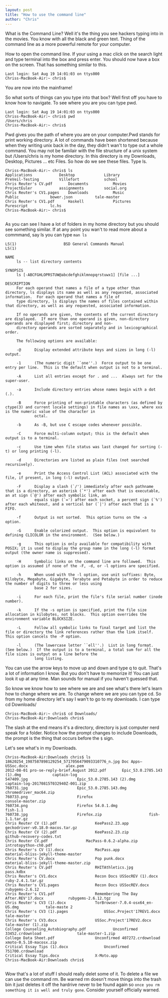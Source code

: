 ```yaml
---
layout: post
title: "How to use the command line"
author: "Chris"
---
```


What is the Command Line? Well it's the thing you see hackers typing into in the movies. You know with all the black and green text. Thing of the command line as a more powerful remote for your computer.

How to open the command line. If your using a mac click on the search light and type terminal into the box and press enter. You should now have a box on the screen. That has something similar to this.

```
Last login: Sat Aug 19 14:01:03 on ttys000
Chriss-MacBook-Air:~ chris$

```

You are now into the mainframe!

So what sorts of things can you type into that box? Well first off you have to know how to navigate. To see where you are you can type pwd.

```
Last login: Sat Aug 19 14:01:03 on ttys000
Chriss-MacBook-Air:~ chris$ pwd
/Users/chris
Chriss-MacBook-Air:~ chris$ 
````

Pwd gives you the path of where you are on your computer.Pwd stands for print working directory. A lot of commands have been shortened because when they writing unix back in the day, they didn't wan't to type out a whole command. You may not be familair with the file structure of a unix system but /Users/chris is my home directory. In this directory is my Downloads, Desktop, Pictures ... etc Files. So how do we see these files. Type ls.

```
Chriss-MacBook-Air:~ chris$ ls
Applications			Desktop				Library				PreVeil-Testing			Villefort			school
Chris Reuter's CV.pdf		Documents			Movies				ProjectEuler			assignments			social.org
Chris Reuter's CV1.pages	Downloads			Music				Public				bower.json			tale-master
Chris Reuter's CV1.pdf		Haskell				Pictures			Purescript			lc.hs
Chriss-MacBook-Air:~ chris$ 


```

As you can see I have a lot of folders in my home directory but you should see something similar.
If at any point you wan't to read more about a commmand, say ls you can type `man ls`

```
LS(1)                     BSD General Commands Manual                    LS(1)

NAME
     ls -- list directory contents

SYNOPSIS
     ls [-ABCFGHLOPRSTUW@abcdefghiklmnopqrstuwx1] [file ...]

DESCRIPTION
     For each operand that names a file of a type other than directory, ls displays its name as well as any requested, associated information.  For each operand that names a file of
     type directory, ls displays the names of files contained within that directory, as well as any requested, associated information.

     If no operands are given, the contents of the current directory are displayed.  If more than one operand is given, non-directory operands are displayed first; directory and non-
     directory operands are sorted separately and in lexicographical order.

     The following options are available:

     -@      Display extended attribute keys and sizes in long (-l) output.

     -1      (The numeric digit ``one''.)  Force output to be one entry per line.  This is the default when output is not to a terminal.

     -A      List all entries except for . and ...  Always set for the super-user.

     -a      Include directory entries whose names begin with a dot (.).

     -B      Force printing of non-printable characters (as defined by ctype(3) and current locale settings) in file names as \xxx, where xxx is the numeric value of the character in
             octal.

     -b      As -B, but use C escape codes whenever possible.

     -C      Force multi-column output; this is the default when output is to a terminal.

     -c      Use time when file status was last changed for sorting (-t) or long printing (-l).

     -d      Directories are listed as plain files (not searched recursively).

     -e      Print the Access Control List (ACL) associated with the file, if present, in long (-l) output.

     -F      Display a slash (`/') immediately after each pathname that is a directory, an asterisk (`*') after each that is executable, an at sign (`@') after each symbolic link, an
             equals sign (`=') after each socket, a percent sign (`%') after each whiteout, and a vertical bar (`|') after each that is a FIFO.

     -f      Output is not sorted.  This option turns on the -a option.

     -G      Enable colorized output.  This option is equivalent to defining CLICOLOR in the environment.  (See below.)

     -g      This option is only available for compatibility with POSIX; it is used to display the group name in the long (-l) format output (the owner name is suppressed).

     -H      Symbolic links on the command line are followed.  This option is assumed if none of the -F, -d, or -l options are specified.

     -h      When used with the -l option, use unit suffixes: Byte, Kilobyte, Megabyte, Gigabyte, Terabyte and Petabyte in order to reduce the number of digits to three or less using
             base 2 for sizes.

     -i      For each file, print the file's file serial number (inode number).

     -k      If the -s option is specified, print the file size allocation in kilobytes, not blocks.  This option overrides the environment variable BLOCKSIZE.

     -L      Follow all symbolic links to final target and list the file or directory the link references rather than the link itself.  This option cancels the -P option.

     -l      (The lowercase letter ``ell''.)  List in long format.  (See below.)  If the output is to a terminal, a total sum for all the file sizes is output on a line before the
             long listing.
```

You can use the arrow keys to move up and down and type q to quit. That's a lot of information I know. But you don't have to memorize it! You can just look it up at any time. Man sounds for manual if you haven't guessed that.

So know we know how to see where we are and see what's there let's learn how to change where we are. To change where we are you can type cd. So from my home directory let's say I wan't to go to my downloads. I can type cd Downloads/

```
Chriss-MacBook-Air:~ chris$ cd Downloads/
Chriss-MacBook-Air:Downloads chris$ 
```

The slash at the end means it's a directory, directory is just computer nerd speak for a folder. Notice how the prompt changes to include Downloads, the prompt is the thing that occurs before the
`$` sign.

Let's see what's in my Downloads.

```
Chriss-MacBook-Air:Downloads chris$ ls
18620254_1987587898129254_5717056479093310776_n.jpg	Doc Apps—USSoc.docx					alex.pem
2012-08-01 pro-se-reply-brief.August 2012.pdf		Epic_53.0.2785.143 (1).dmg				captain-log
547409.jpg						Epic_53.0.2785.143 (2).dmg				captain-log-20170815T032940Z-001.zip
760731.jpg						Epic_53.0.2785.143.dmg					chromedriver_mac64.zip
760733.png						Firefox							console-master.zip
760734.png						Firefox 54.0.1.dmg					fish-1.1
760738.jpg						Firefox.zip						fish-1.1.tar.gz
Chris Reuter CV (1).pdf					KeePass2.23.app						geckodriver-v0.18.0-macos.tar.gz
Chris Reuter CV (2).pdf					KeePass2.23.zip						github-recovery-codes.txt
Chris Reuter CV.pdf					MacPass-0.6.2-alpha.zip					introtopython-ch0.pdf
Chris Reuter's CV (1).docx				MacPass.app						material-bliss-jekyll-theme-master
Chris Reuter's CV.docx					Pop punk.docx						material-bliss-jekyll-theme-master.zip
Chris Reuter's CV.pdf					RHITAthletics.jpg					pass.kdbx
Chris Reuter's CV1.docx					Recon Docs USSocREV (1).docx				ruby-2.4.1.tar.gz
Chris Reuter's CV1.pages				Recon Docs USSocREV.docx				rubygems-2.6.12
Chris Reuter's CV1.pdf					Remembering The Day After.REV'17.docx			rubygems-2.6.12.tgz
Chris Reuter's CV3 (1).docx				TorBrowser-7.0.4-osx64_en-US.dmg			tale-maste 2
Chris Reuter's CV3 (1).pages				USSoc.Project'17REV1.docx				tale-master
Chris Reuter's CV3.docx					USSoc.Project'17REV2.docx				tale-master (1).zip
College Counseling_Autobiography.pdf			Unconfirmed 33452.crdownload				tale-master-1.zip
College Data Sheet.pdf					Unconfirmed 407272.crdownload				xmoto-0.5.10-macosx.zip
Critical Essay Tips (1).docx				Unconfirmed 751700.crdownload
Critical Essay Tips.docx				X-Moto.app
Chriss-MacBook-Air:Downloads chris$ 


```
Wow that's a lot of stuff I should really delet some of it.
To delete a file we can use the command rm. Be warned rm doesn't move things into the trash bin it just deletes it off the hardrive never to be found again so `once you rm something it is well and truly gone`. Consider yourself officially warned.